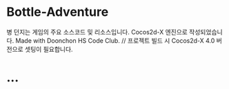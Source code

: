 # Bottle-Adventure
병 던지는 게임의 주요 소스코드 및 리소스입니다. Cocos2d-X 엔진으로 작성되었습니다. Made with Doonchon HS Code Club. // 프로젝트 빌드 시 Cocos2d-X 4.0 버전으로 셋팅이 필요합니다.

# ...
